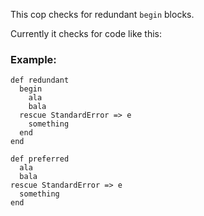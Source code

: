 This cop checks for redundant `begin` blocks.

Currently it checks for code like this:

### Example:

    def redundant
      begin
        ala
        bala
      rescue StandardError => e
        something
      end
    end

    def preferred
      ala
      bala
    rescue StandardError => e
      something
    end